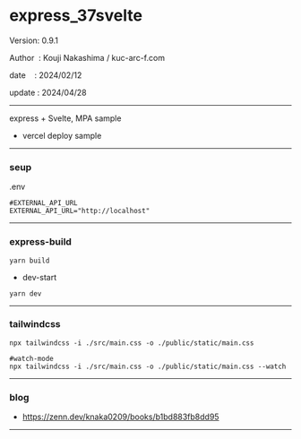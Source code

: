 ﻿# express_37svelte

 Version: 0.9.1

 Author  : Kouji Nakashima / kuc-arc-f.com

 date    : 2024/02/12

 update : 2024/04/28

***

express + Svelte, MPA sample

* vercel deploy sample
***
### seup

.env
```
#EXTERNAL_API_URL
EXTERNAL_API_URL="http://localhost"
```

***
### express-build

```
yarn build
```
* dev-start
```
yarn dev
```

***
### tailwindcss

```
npx tailwindcss -i ./src/main.css -o ./public/static/main.css

#watch-mode
npx tailwindcss -i ./src/main.css -o ./public/static/main.css --watch
``` 


***
### blog

* https://zenn.dev/knaka0209/books/b1bd883fb8dd95

***

